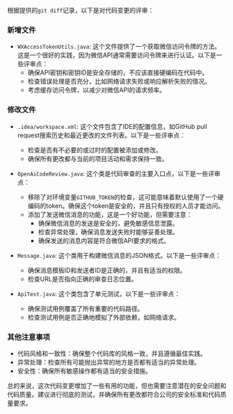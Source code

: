 根据提供的`git diff`记录，以下是对代码变更的评审：

### 新增文件
- `WXAccessTokenUtils.java`: 这个文件提供了一个获取微信访问令牌的方法。这是一个很好的实践，因为微信API通常需要访问令牌来进行认证。以下是一些评审点：
  - 确保API密钥和密钥ID是安全存储的，不应该直接硬编码在代码中。
  - 检查错误处理是否充分，比如网络请求失败或响应解析失败的情况。
  - 考虑缓存访问令牌，以减少对微信API的请求频率。

### 修改文件
- `.idea/workspace.xml`: 这个文件包含了IDE的配置信息，如GitHub pull request搜索历史和最近更改的文件列表。以下是一些评审点：
  - 检查是否有不必要的或过时的配置被添加或修改。
  - 确保所有更改都与当前的项目活动和需求保持一致。

- `OpenAiCodeReview.java`: 这个类是代码审查的主要入口点，以下是一些评审点：
  - 移除了对环境变量`GITHUB_TOKEN`的检查，这可能意味着默认使用了一个硬编码的token。确保这个token是安全的，并且只有授权的人员才能访问。
  - 添加了发送微信消息的功能，这是一个好功能，但需要注意：
    - 确保微信消息的发送是安全的，避免敏感信息泄露。
    - 检查异常处理，确保消息发送失败时能够妥善处理。
    - 确保发送的消息内容是符合微信API要求的格式。

- `Message.java`: 这个类用于构建微信消息的JSON格式。以下是一些评审点：
  - 确保消息模板ID和发送者ID是正确的，并且有适当的权限。
  - 检查URL是否指向正确的审查日志位置。

- `ApiTest.java`: 这个类包含了单元测试，以下是一些评审点：
  - 确保测试用例覆盖了所有重要的代码路径。
  - 检查测试用例是否正确地模拟了外部依赖，如网络请求。

### 其他注意事项
- 代码风格和一致性：确保整个代码库的风格一致，并且遵循最佳实践。
- 异常处理：检查所有可能抛出异常的地方是否都有适当的异常处理。
- 安全性：确保所有敏感操作都有适当的安全措施。

总的来说，这次代码变更增加了一些有用的功能，但也需要注意潜在的安全问题和代码质量。建议进行彻底的测试，并确保所有更改都符合公司的安全标准和代码质量要求。